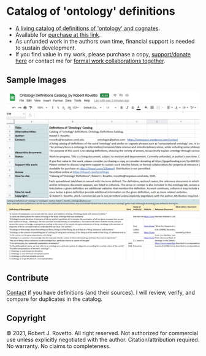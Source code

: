 # Catalog of 'ontology' definitions
- [A living catalog of definitions of 'ontology' and cognates](https://tinyurl.com/mtae3d8s). 
- Available for [purchase at this link](https://tinyurl.com/32bxkee4).
- As unfunded work in the authors own time, financial support is needed to sustain development.
- If you find value in my work, please purchase a copy, [support/donate here](https://gogetfunding.com/knowledge-organization-services-ontology-terminology-metadata-concept-analysis/) or contact me for [formal work collaborations together](https://tinyurl.com/hm8wu2sa).

## Sample Images
![Screen capture 1](https://github.com/rrovetto/Ontology-Development-Guidelines/blob/master/images/ScreenCapture_README_OntoDefCat_Rovetto.JPG?raw=true)
![Screen capture 2](https://github.com/rrovetto/Ontology-Development-Guidelines/blob/master/images/ScreenCapture_Onto_OntoDefCat_Rovetto.JPG?raw=true)
## Contribute
[Contact](https://ontospace.wordpress.com/contact) if you have definitions (and their sources). I will review, verify, and compare for duplicates in the catalog. 

## Copyright
© 2021, Robert J. Rovetto. All right reserved.
Not authorized for commercial use unless explicitly negotiated with the author. Citation/attribution required.
No warranty. No claims to completeness.
